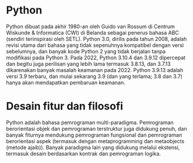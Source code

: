 # Python

Python dibuat pada akhir 1980-an oleh Guido van Rossum di Centrum Wiskunde & Informatica (CWI) di Belanda sebagai penerus bahasa ABC (sendiri terinspirasi oleh SETL).
Python 3.0, dirilis pada tahun 2008, adalah revisi utama dari bahasa yang tidak sepenuhnya kompatibel dengan versi sebelumnya, dan banyak kode Python 2 yang tidak berjalan tanpa modifikasi pada Python 3.
Pada 2022, Python 3.10.4 dan 3.9.12 dipercepat dan begitu juga perilisan yang lebih lama termasuk 3.8.13, dan 3.7.13 dikarenakan banyak masalah keamanan pada 2022. Python 3.9.13 adalah versi 3.9 terbaru, dan mulai sekarang 3.9 (dan yang terlama; 3.8 dan 3.7) hanya akan mendapatkan pembaruan keamanan.

# Desain fitur dan filosofi
Python adalah bahasa pemrograman multi-paradigma. Pemrograman berorientasi objek dan pemrograman terstruktur juga didukung penuh, dan banyak fiturnya mendukung pemrograman fungsional dan pemrograman berorientasi aspek (termasuk dengan metaprogramming dan metaobjects (metode ajaib)). Banyak paradigma lain yang didukung melalui ekstensi, termasuk desain berdasarkan kontrak dan pemrograman logika.
